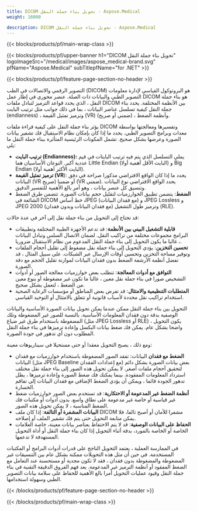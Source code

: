 ```yaml
---
title: DICOM تحويل بناء جملة النقل - Aspose.Medical
weight: 16000

description: DICOM تحويل بناء جملة النقل - Aspose.Medical
---
```


{{< blocks/products/pf/main-wrap-class >}}

{{< blocks/products/pf/upper-banner h1="DICOM تحويل بناء جملة النقل" logoImageSrc="/medical/images/aspose_medical-brand.svg" pfName="Aspose.Medical" subTitlepfName="for .NET" >}}

{{< blocks/products/pf/feature-page-section-no-header >}}

<p>التصوير الرقمي والاتصالات في الطب (DICOM) هو البروتوكول القياسي لإدارة معلومات التصوير الطبي والبيانات ذات الصلة. عنصر محوري في إطار عمل DICOM هو بناء جملة النقل ، الذي يحدد قواعد الترميز لتبادل ملفات DICOM بين الأنظمة المختلفة. يحدد بناء جملة النقل كيفية تسلسل عناصر البيانات ، بما في ذلك جوانب مثل ترتيب البايت (endianness) ، وترميز تمثيل القيمة (VR) (ضمني أو صريح) ، وأنظمة الضغط.</p>

<p>يؤثر بناء جملة النقل على كيفية قراءة ملفات DICOM وتفسيرها ومعالجتها بواسطة معدات وبرامج التصوير الطبي. يحدد ما إذا كان بإمكان نظام الاستقبال فك تشفير بيانات الصورة وعرضها بشكل صحيح. تشمل المكونات الرئيسية المتأثرة ببناء جملة النقل ما يلي:</p>

<ul>

<li><b>ترتيب البايت (Endianness):</b> يملي التسلسل الذي يتم فيه ترتيب البايتات في قيم عددية أكبر. النوعان الأساسيان هما Little Endian (البايت الأقل أهمية أولا) و Big Endian (البايت الأكثر أهمية أولا).</li>

<li><b>ترميز تمثيل القيمة (VR</b>): يحدد ما إذا كان الواقع الافتراضي مذكورا صراحة في دفق البيانات (VR صريح) أو ضمنيا (VR ضمني). يحدد الواقع الافتراضي نوع البيانات وتنسيق كل عنصر بيانات ، وهو أمر بالغ الأهمية للتفسير الدقيق.</li>

<li><b>الضغط</b>: يتضمن تطبيق الخوارزميات لتقليل حجم بيانات الصورة. تتضمن طرق الضغط الشائعة في DICOM خط أساس JPEG (مع فقدان البيانات) و JPEG Lossless و JPEG 2000 (مع فقدان البيانات وبدون فقدان) وترميز طول التشغيل (RLE).</li>

</ul>

<p>قد تحتاج إلى التحويل من بناء جملة نقل إلى آخر في عدة حالات:</p>

<ul>

<li><b>قابلية التشغيل البيني بين الأنظمة</b>: قد تدعم الأجهزة الطبية المختلفة وتطبيقات البرامج مجموعات مختلفة من تراكيب النقل. لضمان الاتصال السلس وتبادل البيانات ، غالبا ما يكون التحويل إلى بناء جملة النقل المدعوم من نظام الاستقبال ضروريا.</li>

<li><b>تحسين التخزين</b>: يؤدي التحويل إلى بناء جملة نقل مضغوط إلى تقليل أحجام الملفات وتوفير مساحة التخزين وتحسين أوقات الإرسال عبر الشبكات. على سبيل المثال ، قد تفضل أنظمة الأرشفة الضغط بدون فقدان البيانات لموازنة تقليل الحجم مع دقة الصورة.</li>

<li><b>التوافق مع أدوات المعالجة</b>: تتطلب بعض خوارزميات معالجة الصور أو أدوات التشخيص صورا في بناء جملة نقل معين ، غالبا ما تكون غير مضغوطة أو بنوع معين من الضغط ، لتعمل بشكل صحيح.</li>

<li><b>المتطلبات التنظيمية والامتثال</b>: قد تفرض بعض المناطق أو مؤسسات الرعاية الصحية استخدام تراكيب نقل محددة لأسباب قانونية أو تتعلق بالامتثال أو التوحيد القياسي.</li>

</ul>

<p>التحويل بين بناء جملة النقل ممكن عندما يمكن تحويل بيانات الصورة الأساسية والبيانات الوصفية بدقة دون فقدان المعلومات الأساسية. بالنسبة للصور غير المضغوطة وتلك المضغوطة باستخدام طرق غير ضياع (مثل JPEG Lossless أو RLE) ، يكون التحويل واضحا بشكل عام. يمكن فك ضغط بيانات البكسل وإعادة ترميزها في بناء جملة النقل المطلوب دون أي تدهور في جودة الصورة.</p>

<p>ومع ذلك ، يصبح التحويل معقدا أو حتى مستحيلا في سيناريوهات معينة:</p>

<ul>
<li><b>الضغط مع فقدان</b> البيانات: تفقد الصور المضغوطة باستخدام خوارزميات مع فقدان البيانات (مثل JPEG Baseline مع إعدادات الفقدان) بعض بيانات الصورة بشكل دائم لتحقيق أحجام ملفات أصغر. لا يمكن تحويل هذه الصور إلى بناء جملة نقل مختلف استرداد المعلومات المفقودة. بينما يمكنك فك ضغط الصورة وإعادة ترميزها ، يظل تدهور الجودة قائما ، ويمكن أن يؤدي الضغط الإضافي مع فقدان البيانات إلى تفاقم الخسارة.</li>

<li><b>أنظمة الضغط غير المدعومة أو الاحتكارية</b>: قد تستخدم بعض الصور خوارزميات ضغط غير قياسية أو خاصة غير مدعومة على نطاق واسع. بدون أدوات أو مكتبات فك الضغط المناسبة ، لا يمكن تحويل هذه الصور.</li>

<li><b>البيانات المشفرة أو التالفة</b>: إذا كان ملف DICOM مشفرا للأمان أو أصبح تالفا، فلا يمكن متابعة التحويل حتى يتم فك تشفير الملف أو إصلاحه.</li>

<li><b>الحفاظ على البيانات الوصفية</b>: قد لا يتم الاحتفاظ بعناصر بيانات معينة، خاصة العلامات الخاصة أو الخاصة بالمورد، بدقة أثناء التحويل إذا كان بناء جملة النقل أو أداة التحويل المستهدفة لا تدعمها.</li>

</ul>

<p>في الممارسة العملية ، يعتمد التحويل الناجح على قدرات أدوات البرامج أو المكتبات المستخدمة. في حين أن مثل هذه التحويلات ممكنة بشكل عام بين التنسيقات غير المضغوطة والمضغوطة بدون فقدان ، فقد لا تكون مجدية أو مستحسنة عند التعامل مع الضغط المفقود أو أنظمة الترميز غير المدعومة. يعد فهم الفروق الدقيقة التقنية في بناء جملة النقل وقيود عمليات التحويل أمرا بالغ الأهمية للحفاظ على سلامة بيانات التصوير الطبي وسهولة استخدامها.</p>

{{< /blocks/products/pf/feature-page-section-no-header >}}

{{< /blocks/products/pf/main-wrap-class >}}